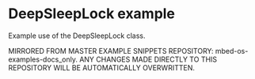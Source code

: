 # DeepSleepLock example

Example use of the DeepSleepLock class.


MIRRORED FROM MASTER EXAMPLE SNIPPETS REPOSITORY: mbed-os-examples-docs_only.
ANY CHANGES MADE DIRECTLY TO THIS REPOSITORY WILL BE AUTOMATICALLY OVERWRITTEN.
